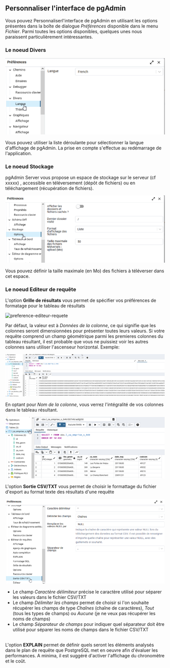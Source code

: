 ## Personnaliser l'interface de pgAdmin
Vous pouvez Personnaliserl'interface de pgAdmin en utilisant les options présentes dans la boîte de dialogue
*Préférences* disponible dans le menu *Fichier*.
Parmi toutes les options disponibles, quelques unes nous paraissent particulièrement intéressantes.

### Le noeud Divers
![preference-divers](./img/preferences-divers.png)

Vous pouvez utiliser la liste déroulante pour sélectionner la langue d'affichage de pgAdmin. La prise en compte
s'effectue au redémarrage de l'application.

### Le noeud Stockage
pgAdmin Server vous propose un espace de stockage sur le serveur (cf xxxxx) , accessible en téléversement (dépôt de fichiers)
ou en téléchargement (récupération de fichiers). 

![preference-stockage](./img/preferences-stockage.png)

Vous pouvez définir la taille maximale (en Mo) des fichiers à téléverser dans cet espace.

### Le noeud Editeur de requête
L'option **Grille de résultats** vous permet de spécifier vos préférences de formatage pour le tableau de résultats

![preference-editeur-requete](./img/preferences-editeur-requete.png)

Par défaut, la valeur est à *Données de la colonne*, ce qui signifie que les colonnes seront dimensionnées pour présenter toutes leurs valeurs. Si votre requête
comprend un champ géométrique parmi les premieres colonnes du tableau résultant, il est probable que vous ne puissiez voir les autres colonnes sans 
utiliser l'ascenseur horizontal.
Exemple: 

![preference-editeur-requete-exemple1](./img/preferences-editeur-requetes-exemple1.png)

En optant pour *Nom de la colonne*, vous verrez l'intégralité de vos colonnes dans le tableau résultant.

![preference-editeur-requete-exemple2](./img/preferences-editeur-requetes-exemple2.png)


L'option **Sortie CSV/TXT** vous permet de choisir le formattage du fichier d'export au format texte des résultats d'une requête

![preference-editeur-requete-sortie](./img/preferences-editeur-requetes-sortie.png)

* Le champ *Caractère délimiteur* précise le caractère utilisé pour séparer les valeurs dans le fichier CSV/TXT
* Le champ *Délimiter les champs* permet de choisir si l'on souhaite récupérer les champs de type *Chaînes* (chaîne de caractères), *Tout* (tous les types de champs) ou *Aucune* (je ne veux pas
récupérer les noms de champs)
* Le champ *Séparateur de champs* pour indiquer quel séparateur doit être utilisé pour séparer les noms de champs dans le fichier CSV/TXT

<br/>L'option **EXPLAIN** permet de définir quels seront les éléments analysés dans le plan de requête que PostgreSQL met en oeuvre afin d'évaluer les performances. A 
minima, il est suggéré d'activer l'affichage du chronomètre et le coût.
